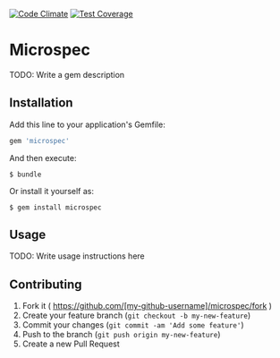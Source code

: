 [![Code Climate](https://codeclimate.com/github/Erol/microspec/badges/gpa.svg)](https://codeclimate.com/github/Erol/microspec)
[![Test Coverage](https://codeclimate.com/github/Erol/microspec/badges/coverage.svg)](https://codeclimate.com/github/Erol/microspec)

# Microspec

TODO: Write a gem description

## Installation

Add this line to your application's Gemfile:

```ruby
gem 'microspec'
```

And then execute:

    $ bundle

Or install it yourself as:

    $ gem install microspec

## Usage

TODO: Write usage instructions here

## Contributing

1. Fork it ( https://github.com/[my-github-username]/microspec/fork )
2. Create your feature branch (`git checkout -b my-new-feature`)
3. Commit your changes (`git commit -am 'Add some feature'`)
4. Push to the branch (`git push origin my-new-feature`)
5. Create a new Pull Request
